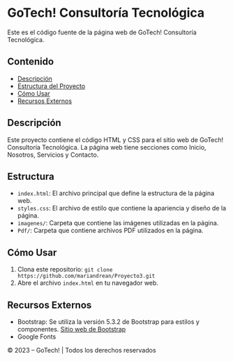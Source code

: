 # GoTech! Consultoría Tecnológica

Este es el código fuente de la página web de GoTech! Consultoría Tecnológica.

## Contenido

- [Descripción](#descripción)
- [Estructura del Proyecto](#estructura-del-proyecto)
- [Cómo Usar](#cómo-usar)
- [Recursos Externos](#recursos-externos)

## Descripción

Este proyecto contiene el código HTML y CSS para el sitio web de GoTech! Consultoría Tecnológica. La página web tiene secciones como Inicio, Nosotros, Servicios y Contacto.


## Estructura

- `index.html`: El archivo principal que define la estructura de la página web.
- `styles.css`: El archivo de estilo que contiene la apariencia y diseño de la página.
- `imagenes/`: Carpeta que contiene las imágenes utilizadas en la página.
- `Pdf/`: Carpeta que contiene archivos PDF utilizados en la página.

## Cómo Usar

1. Clona este repositorio: `git clone https://github.com/mariandrean/Proyecto3.git`
2. Abre el archivo `index.html` en tu navegador web.

## Recursos Externos

- Bootstrap: Se utiliza la versión 5.3.2 de Bootstrap para estilos y componentes. [Sitio web de Bootstrap](https://getbootstrap.com/)
- Google Fonts

© 2023 – GoTech! | Todos los derechos reservados




